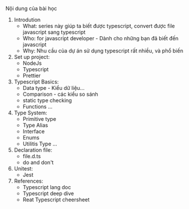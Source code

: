Nội dung của bài học

1. Introdution
   - What: series này giúp ta biết được typescript, convert được file javascript sang typescript
   - Who: for javascript developer - Dành cho những bạn đã biết đến javascript
   - Why: Nhu cầu của dự án sử dụng typescript rất nhiều, và phổ biến
2. Set up project:
   - NodeJs
   - Typescript
   - Prettier
3. Typescript Basics:
   - Data type - Kiểu dữ liệu...
   - Comparison - các kiểu so sánh
   - static type checking
   - Functions ...
4. Type System:
   - Primitive type
   - Type Alias
   - Interface
   - Enums
   - Utilitis Type ...
5. Declaration file:
   - file.d.ts
   - do and don't
6. Unitest:
   - Jest
7. References:
   - Typescript lang doc
   - Typescript deep dive
   - Reat Typescript cheersheet
